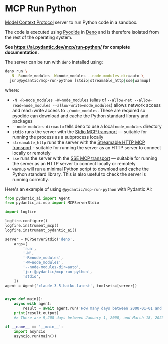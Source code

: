 # MCP Run Python

[Model Context Protocol](https://modelcontextprotocol.io/) server to run Python code in a sandbox.

The code is executed using [Pyodide](https://pyodide.org) in [Deno](https://deno.com/) and is therefore isolated from
the rest of the operating system.

**See <https://ai.pydantic.dev/mcp/run-python/> for complete documentation.**

The server can be run with `deno` installed using:

```bash
deno run \
  -N -R=node_modules -W=node_modules --node-modules-dir=auto \
  jsr:@pydantic/mcp-run-python [stdio|streamable_http|sse|warmup]
```

where:

- `-N -R=node_modules -W=node_modules` (alias of `--allow-net --allow-read=node_modules --allow-write=node_modules`)
  allows network access and read+write access to `./node_modules`. These are required so pyodide can download and cache
  the Python standard library and packages
- `--node-modules-dir=auto` tells deno to use a local `node_modules` directory
- `stdio` runs the server with the
  [Stdio MCP transport](https://spec.modelcontextprotocol.io/specification/2024-11-05/basic/transports/#stdio) —
  suitable for running the process as a subprocess locally
- `streamable_http` runs the server with the [Streamable HTTP MCP transport](https://modelcontextprotocol.io/specification/2025-06-18/basic/transports#streamable-http) - suitable for running the server as an HTTP server to connect locally or remotely
- `sse` runs the server with the
  [SSE MCP transport](https://spec.modelcontextprotocol.io/specification/2024-11-05/basic/transports/#http-with-sse) — suitable for running the server as an HTTP server to connect locally or remotely
- `warmup` will run a minimal Python script to download and cache the Python standard library. This is also useful to
  check the server is running correctly.

Here's an example of using `@pydantic/mcp-run-python` with Pydantic AI:

```python
from pydantic_ai import Agent
from pydantic_ai.mcp import MCPServerStdio

import logfire

logfire.configure()
logfire.instrument_mcp()
logfire.instrument_pydantic_ai()

server = MCPServerStdio('deno',
    args=[
        'run',
        '-N',
        '-R=node_modules',
        '-W=node_modules',
        '--node-modules-dir=auto',
        'jsr:@pydantic/mcp-run-python',
        'stdio',
    ])
agent = Agent('claude-3-5-haiku-latest', toolsets=[server])


async def main():
    async with agent:
        result = await agent.run('How many days between 2000-01-01 and 2025-03-18?')
    print(result.output)
    #> There are 9,208 days between January 1, 2000, and March 18, 2025.w

if __name__ == '__main__':
    import asyncio
    asyncio.run(main())
```
